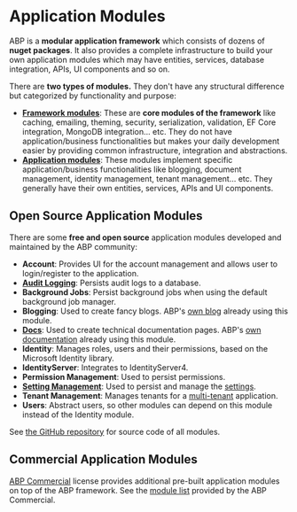 # Application Modules

ABP is a **modular application framework** which consists of dozens of **nuget packages**. It also provides a complete infrastructure to build your own application modules which may have entities, services, database integration, APIs, UI components and so on.

There are **two types of modules.** They don't have any structural difference but categorized by functionality and purpose:

* [**Framework modules**](https://github.com/abpframework/abp/tree/master/framework/src): These are **core modules of the framework** like caching, emailing, theming, security, serialization, validation, EF Core integration, MongoDB integration... etc. They do not have application/business functionalities but makes your daily development easier by providing common infrastructure, integration and abstractions.
* [**Application modules**](https://github.com/abpframework/abp/tree/master/modules): These modules implement specific application/business functionalities like blogging, document management, identity management, tenant management... etc. They generally have their own entities, services, APIs and UI components.

## Open Source Application Modules

There are some **free and open source** application modules developed and maintained by the ABP community:

* **Account**: Provides UI for the account management and allows user to login/register to the application.
* [**Audit Logging**](Audit-Logging.md): Persists audit logs to a database.
* **Background Jobs**: Persist background jobs when using the default background job manager.
* **Blogging**: Used to create fancy blogs. ABP's [own blog](https://abp.io/blog/abp/) already using this module.
* [**Docs**](Docs.md): Used to create technical documentation pages. ABP's [own documentation](https://docs.abp.io) already using this module.
* **Identity**: Manages roles, users and their permissions, based on the Microsoft Identity library.
* **IdentityServer**: Integrates to IdentityServer4.
* **Permission Management**: Used to persist permissions.
* **[Setting Management](Setting-Management.md)**: Used to persist and manage the [settings](../Settings.md).
* **Tenant Management**: Manages tenants for a [multi-tenant](../Multi-Tenancy.md) application.
* **Users**: Abstract users, so other modules can depend on this module instead of the Identity module.

See [the GitHub repository](https://github.com/abpframework/abp/tree/master/modules) for source code of all modules.

## Commercial Application Modules

[ABP Commercial](https://commercial.abp.io/) license provides additional pre-built application modules on top of the ABP framework. See the [module list](https://commercial.abp.io/modules) provided by the ABP Commercial.